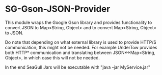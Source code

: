 # SG-Gson-JSON-Provider

This module wraps the Google Gson library and provides functionality
to convert JSON to Map<String, Object> and to convert Map<String, Object> to JSON.

Do note that depending on what external library is used to provide HTTP/S
communication, this might not be needed. For example UnderTow provides both 
HTTP* communication and translating between JSON<->Map<String, Object>, in
which case this will not be needed.

In the end SeaGull Jars will be executable with "java -jar MyService.jar"